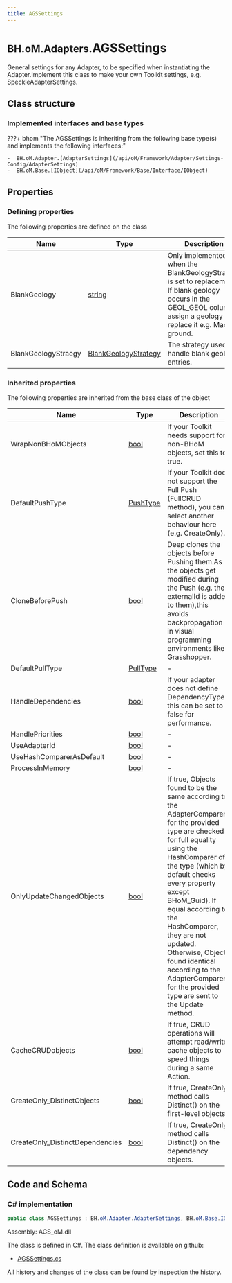 ```yaml
---
title: AGSSettings
---
```


# <small>BH.oM.Adapters.</small>**AGSSettings**

General settings for any Adapter, to be specified when instantiating the Adapter.Implement this class to make your own Toolkit settings, e.g. SpeckleAdapterSettings.

## Class structure

### Implemented interfaces and base types

???+ bhom "The AGSSettings is inheriting from the following base type(s) and implements the following interfaces:"

    -  BH.oM.Adapter.[AdapterSettings](/api/oM/Framework/Adapter/Settings-Config/AdapterSettings)
    -  BH.oM.Base.[IObject](/api/oM/Framework/Base/Interface/IObject)


## Properties



### Defining properties

The following properties are defined on the class

| Name             | Type             | Description      | Quantity         |
|------------------|------------------|------------------|------------------|
| BlankGeology | [string](https://learn.microsoft.com/en-us/dotnet/api/System.String?view=netstandard-2.0) | Only implemented when the BlankGeologyStrategy is set to replacement. <br>If blank geology occurs in the GEOL_GEOL columns, assign a geology to replace it e.g. Made ground. | - |
| BlankGeologyStraegy | [BlankGeologyStrategy](/api/oM/Adapter/Adapters.AGS/eNums/BlankGeologyStrategy) | The strategy used to handle blank geology entries. | - |


### Inherited properties
The following properties are inherited from the base class of the object

| Name             | Type             | Description      | Quantity         |
|------------------|------------------|------------------|------------------|
| WrapNonBHoMObjects | [bool](https://learn.microsoft.com/en-us/dotnet/api/System.Boolean?view=netstandard-2.0) | If your Toolkit needs support for non-BHoM objects, set this to true. | - |
| DefaultPushType | [PushType](/api/oM/Framework/Adapter/Enums/PushType) | If your Toolkit does not support the Full Push (FullCRUD method), you can select another behaviour here (e.g. CreateOnly). | - |
| CloneBeforePush | [bool](https://learn.microsoft.com/en-us/dotnet/api/System.Boolean?view=netstandard-2.0) | Deep clones the objects before Pushing them.As the objects get modified during the Push (e.g. their externalId is added to them),this avoids backpropagation in visual programming environments like Grasshopper. | - |
| DefaultPullType | [PullType](/api/oM/Framework/Adapter/Enums/PullType) | - | - |
| HandleDependencies | [bool](https://learn.microsoft.com/en-us/dotnet/api/System.Boolean?view=netstandard-2.0) | If your adapter does not define DependencyTypes, this can be set to false for performance. | - |
| HandlePriorities | [bool](https://learn.microsoft.com/en-us/dotnet/api/System.Boolean?view=netstandard-2.0) | - | - |
| UseAdapterId | [bool](https://learn.microsoft.com/en-us/dotnet/api/System.Boolean?view=netstandard-2.0) | - | - |
| UseHashComparerAsDefault | [bool](https://learn.microsoft.com/en-us/dotnet/api/System.Boolean?view=netstandard-2.0) | - | - |
| ProcessInMemory | [bool](https://learn.microsoft.com/en-us/dotnet/api/System.Boolean?view=netstandard-2.0) | - | - |
| OnlyUpdateChangedObjects | [bool](https://learn.microsoft.com/en-us/dotnet/api/System.Boolean?view=netstandard-2.0) | If true, Objects found to be the same according to the AdapterComparer for the provided type are checked for full equality using the HashComparer of the type (which by default checks every property except BHoM_Guid). If equal according to the HashComparer, they are not updated.<br>Otherwise, Objects found identical according to the AdapterComparer for the provided type are sent to the Update method. | - |
| CacheCRUDobjects | [bool](https://learn.microsoft.com/en-us/dotnet/api/System.Boolean?view=netstandard-2.0) | If true, CRUD operations will attempt read/write cache objects to speed things during a same Action. | - |
| CreateOnly_DistinctObjects | [bool](https://learn.microsoft.com/en-us/dotnet/api/System.Boolean?view=netstandard-2.0) | If true, CreateOnly method calls Distinct() on the first-level objects. | - |
| CreateOnly_DistinctDependencies | [bool](https://learn.microsoft.com/en-us/dotnet/api/System.Boolean?view=netstandard-2.0) | If true, CreateOnly method calls Distinct() on the dependency objects. | - |


## Code and Schema

### C# implementation

``` C# title="C#"
public class AGSSettings : BH.oM.Adapter.AdapterSettings, BH.oM.Base.IObject
```

Assembly: AGS_oM.dll

The class is defined in C#. The class definition is available on github:

- [AGSSettings.cs](https://github.com/BHoM/AGS_Toolkit/blob/develop/AGS_oM/AGSSettings.cs)

All history and changes of the class can be found by inspection the history.
